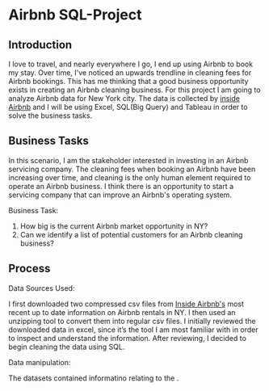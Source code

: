 # Airbnb SQL-Project

## Introduction
I love to travel, and nearly everywhere I go, I end up using Airbnb to book my stay. Over time, I've noticed an upwards trendline in cleaning fees for Airbnb bookings. This has me thinking that a good business opportunity exists in creating an Airbnb cleaning business.
For this project I am going to analyze Airbnb data for New York city. The data is collected by [inside Airbnb](insideairbnb.com) and I  will be using Excel, SQL(Big Query) and Tableau in order to solve the business tasks.



## Business Tasks
In this scenario, I am the stakeholder interested in investing in an Airbnb servicing company. 
The cleaning fees when booking an Airbnb have been increasing over time, and cleaning is the only human element required to operate an Airbnb business. I think there is an opportunity to start a servicing company that can improve an Airbnb's operating system. 

Business Task:
1. How big is the current Airbnb market opportunity in NY?
2. Can we identify a list of potential customers for an Airbnb cleaning business? 

## Process
Data Sources Used:

I first downloaded two compressed csv files from [Inside Airbnb's](insideairbnb.com) most recent up to date information on Airbnb rentals in NY. I then used an unzipping tool to convert them into regular csv files. I initially reviewed the downloaded data in excel, since it’s the tool I am most familiar with in order to inspect and understand the information. After reviewing, I decided to begin cleaning the data using SQL.

Data manipulation:

The datasets contained informatino relating to the .
